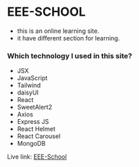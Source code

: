 # EEE-SCHOOL
 * this is an online learning site.
 * it have different section for learning.
 
### Which technology I used in this site?
* JSX
* JavaScript
* Tailwind 
* daisyUI
* React
* SweetAlert2
* Axios
* Express JS
* React Helmet
* React Carousel
* MongoDB

Live link: [EEE-School](https://online-eee-school.web.app)
